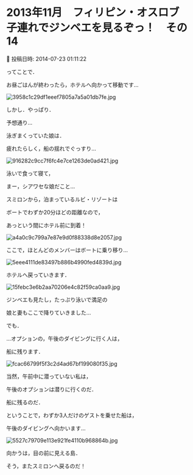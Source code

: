 # 2013年11月　フィリピン・オスロブ　子連れでジンベエを見るぞっ！　その14

📅 投稿日時: 2014-07-23 01:11:22

ってことで．





お昼ごはんが終わったら，ホテルへ向かって移動です…




![3958c1c29df1eeef7805a7a5a01db7fe.jpg](images/3958c1c29df1eeef7805a7a5a01db7fe.jpg)







しかし．やっぱり．


予想通り…


泳ぎまくっていた娘は．


疲れたらしく，船の揺れでぐっすり…




![916282c9cc7f6fc4e7ce1263de0ad421.jpg](images/916282c9cc7f6fc4e7ce1263de0ad421.jpg)




泳いで食って寝て，


まー，シアワセな娘だこと…





スミロンから，泊まっているルビ・リゾートは


ボートでわずか20分ほどの距離なので，


あっという間にホテル前に到着！




![a4a0c9c799a7e87e9d0f88338d8e2057.jpg](images/a4a0c9c799a7e87e9d0f88338d8e2057.jpg)







ここで，ほとんどのメンバーはボートに乗り移り…




![5eee4111de83497b886b4990fed4839d.jpg](images/5eee4111de83497b886b4990fed4839d.jpg)




ホテルへ戻っていきます．




![15febc3e6b2aa70206e4c82f59ca0aa9.jpg](images/15febc3e6b2aa70206e4c82f59ca0aa9.jpg)




ジンベエも見たし，たっぷり泳いで満足の


娘と妻もここで降りていきました…





でも．


…オプションの，午後のダイビングに行く人は，


船に残ります．




![fcac66799f5f3c2d4ad67bf199080f35.jpg](images/fcac66799f5f3c2d4ad67bf199080f35.jpg)




当然，午前中に潜っていない私は，


午後のオプションは潜りに行くのだ．


船に残るのだ．





ということで，わずか3人だけのゲストを乗せた船は，


午後のダイビングへ向かいます…




![5527c79709e113e921fe4110b968864b.jpg](images/5527c79709e113e921fe4110b968864b.jpg)




向かうは，目の前に見える島．


そう，またスミロンへ戻るのだ！
